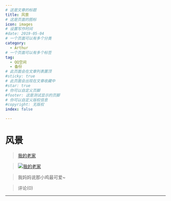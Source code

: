 ```yaml
---
# 这是文章的标题
title: 风景
# 这是页面的图标
icon: images
# 设置写作时间
#date: 2019-05-04
# 一个页面可以有多个分类
category:
  - Arthur
# 一个页面可以有多个标签
tag:
  - QQ空间
  - 备份
# 此页面会在文章列表置顶
#sticky: true
# 此页面会出现在文章收藏中
#star: true
# 你可以自定义页脚
#footer: 这是测试显示的页脚
# 你可以自定义版权信息
#copyright: 无版权
index: false

---
```

# 风景
> [我的老家](/Arthur/Qzone/相册/风景/我的老家)


>[![我的老家](https://pan.4a1801.life/d/Onedrive-4A1801/%E4%B8%AA%E4%BA%BA%E5%BB%BA%E7%AB%99/public/Qzone/Albums/images/1CEB261E.webp)](/Arthur/Qzone/相册/风景/我的老家) 


>我妈妈说那小鸡最可爱~ 


> 评论(0)


---